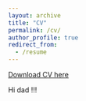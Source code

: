 ```yaml
---
layout: archive
title: "CV"
permalink: /cv/
author_profile: true
redirect_from:
  - /resume
---
```


[Download CV here](http://_fesobolak.github.io/files/CV_Sobolak_jan2020.pdf)

Hi dad !!!
